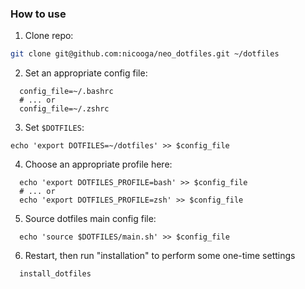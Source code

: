 ### How to use

1. Clone repo:
  ~~~sh
  git clone git@github.com:nicooga/neo_dotfiles.git ~/dotfiles
  ~~~

2. Set an appropriate config file:
  ~~~
    config_file=~/.bashrc
    # ... or
    config_file=~/.zshrc
  ~~~

3. Set `$DOTFILES`:
  ~~~
  echo 'export DOTFILES=~/dotfiles' >> $config_file
  ~~~

4. Choose an appropriate profile here:
  ~~~
    echo 'export DOTFILES_PROFILE=bash' >> $config_file
    # ... or
    echo 'export DOTFILES_PROFILE=zsh' >> $config_file
  ~~~

5. Source dotfiles main config file:
  ~~~
    echo 'source $DOTFILES/main.sh' >> $config_file
  ~~~

6. Restart, then run "installation" to perform some one-time settings
  ~~~
    install_dotfiles
  ~~~
